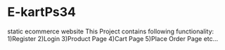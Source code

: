 # E-kartPs34
static ecommerce website
This Project contains following functionality:
1)Register 
2)Login
3)Product Page
4)Cart Page
5)Place Order Page
etc...
